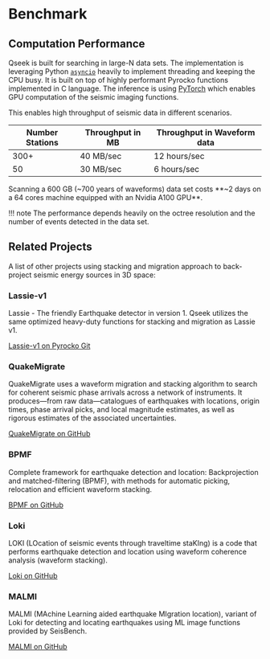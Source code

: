 # Benchmark

## Computation Performance

Qseek is built for searching in large-N data sets. The implementation is leveraging Python [`asyncio`](https://docs.python.org/3/library/asyncio.html) heavily to implement threading and keeping the CPU busy. It is built on top of highly performant Pyrocko functions implemented in C language. The inference is using [PyTorch](https://pytorch.org/) which enables GPU computation of the seismic imaging functions.

This enables high throughput of seismic data in different scenarios.

| Number Stations | Throughput in MB | Throughput in Waveform data |
| --------------- | ---------------- | ----------------------------|
| 300+            | 40 MB/sec        | 12 hours/sec                |
| 50              | 30 MB/sec        |  6 hours/sec                |

Scanning a 600 GB (~700 years of waveforms) data set costs **~2 days on a 64 cores machine equipped with an Nvidia A100 GPU**.

!!! note
    The performance depends heavily on the octree resolution and the number of events detected in the data set.

## Related Projects

A list of other projects using stacking and migration approach to back-project seismic energy sources in 3D space:

### Lassie-v1

Lassie - The friendly Earthquake detector in version 1. Qseek utilizes the same optimized heavy-duty functions for stacking and migration as Lassie v1.

[Lassie-v1 on Pyrocko Git](https://git.pyrocko.org/pyrocko/lassie)

### QuakeMigrate

QuakeMigrate uses a waveform migration and stacking algorithm to search for coherent seismic phase arrivals across a network of instruments. It produces—from raw data—catalogues of earthquakes with locations, origin times, phase arrival picks, and local magnitude estimates, as well as rigorous estimates of the associated uncertainties.

[QuakeMigrate on GitHub](https://github.com/QuakeMigrate/QuakeMigrate)

### BPMF

Complete framework for earthquake detection and location: Backprojection and matched-filtering (BPMF), with methods for automatic picking, relocation and efficient waveform stacking.

[BPMF on GitHub](https://github.com/ebeauce/Seismic_BPMF)

### Loki

LOKI (LOcation of seismic events through traveltime staKIng) is a code that performs earthquake detection and location using waveform coherence analysis (waveform stacking).

[Loki on GitHub](https://github.com/wulwife/LOKI)

### MALMI

MALMI (MAchine Learning aided earthquake MIgration location), variant of Loki for detecting and locating earthquakes using ML image functions provided by SeisBench.

[MALMI on GitHub](https://github.com/speedshi/MALMI)
